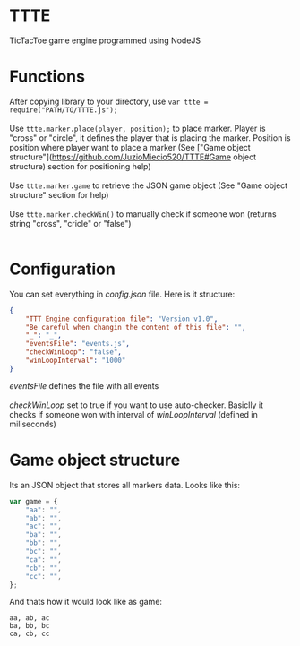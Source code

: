 # TTTE
TicTacToe game engine programmed using NodeJS


# Functions
After copying library to your directory, use `var ttte = require("PATH/TO/TTTE.js");`<br/><br/>
Use `ttte.marker.place(player, position);` to place marker. Player is "cross" or "circle", it defines the player that is placing the marker. Position is position where player want to place a marker (See ["Game object structure"](https://github.com/JuzioMiecio520/TTTE#Game object structure) section for positioning help)<br/><br/>
Use `ttte.marker.game` to retrieve the JSON game object (See "Game object structure" section for help)<br/><br/>
Use `ttte.marker.checkWin()` to manually check if someone won (returns string "cross", "cricle" or "false")<br/><br/>
# Configuration
You can set everything in *config.json* file. Here is it structure:
```json
{
	"TTT Engine configuration file": "Version v1.0",
	"Be careful when changin the content of this file": "",
	"_": "_",
	"eventsFile": "events.js",
	"checkWinLoop": "false",
	"winLoopInterval": "1000"
}
```
*eventsFile* defines the file with all events<br/><br/>
*checkWinLoop* set to true if you want to use auto-checker. Basiclly it checks if someone won with interval of *winLoopInterval* (defined in miliseconds)

# Game object structure
Its an JSON object that stores all markers data. Looks like this:
```js
var game = {
	"aa": "",
	"ab": "",
	"ac": "",
	"ba": "",
	"bb": "",
	"bc": "",
	"ca": "",
	"cb": "",
	"cc": "",
};
```
And thats how it would look like as game:
```
aa, ab, ac
ba, bb, bc
ca, cb, cc
```
